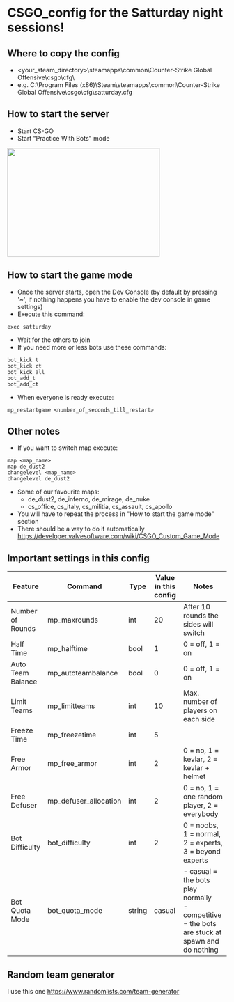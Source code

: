 # CSGO_config for the Satturday night sessions!

## Where to copy the config
- <your_steam_directory>\steamapps\common\Counter-Strike Global Offensive\csgo\cfg\
- e.g. C:\Program Files (x86)\Steam\steamapps\common\Counter-Strike Global Offensive\csgo\cfg\satturday.cfg

## How to start the server
- Start CS-GO
- Start "Practice With Bots" mode

<img src="https://user-images.githubusercontent.com/9948892/116783310-56024780-aa8e-11eb-9b6a-00cd77c648f4.png" width="350" height="250">

## How to start the game mode
- Once the server starts, open the Dev Console (by default by pressing '~', if nothing happens you have to enable the dev console in game settings)
- Execute this command:

```
exec satturday
```

- Wait for the others to join
- If you need more or less bots use these commands:

```
bot_kick t
bot_kick ct
bot_kick all
bot_add_t
bot_add_ct
```

- When everyone is ready execute:

```
mp_restartgame <number_of_seconds_till_restart>
```

## Other notes
- If you want to switch map execute:

```
map <map_name>
map de_dust2
changelevel <map_name>
changelevel de_dust2
```
- Some of our favourite maps:
  - de_dust2, de_inferno, de_mirage, de_nuke
  - cs_office, cs_italy, cs_militia, cs_assault, cs_apollo
- You will have to repeat the process in "How to start the game mode" section
- There should be a way to do it automatically https://developer.valvesoftware.com/wiki/CSGO_Custom_Game_Mode

## Important settings in this config

Feature | Command | Type | Value in this config | Notes
--- | --- | --- | --- | ---
Number of Rounds | mp_maxrounds | int | 20 | After 10 rounds the sides will switch
Half Time | mp_halftime | bool | 1 | 0 = off, 1 = on
Auto Team Balance | mp_autoteambalance | bool | 0 | 0 = off, 1 =  on
Limit Teams | mp_limitteams | int | 10 | Max. number of players on each side
Freeze Time | mp_freezetime | int | 5 |
Free Armor | mp_free_armor | int | 2 | 0 = no, 1 = kevlar, 2 = kevlar + helmet
Free Defuser | mp_defuser_allocation | int | 2 | 0 = no, 1 = one random player, 2 = everybody
Bot Difficulty | bot_difficulty | int | 2 | 0 = noobs, 1 = normal, 2 = experts, 3 = beyond experts
Bot Quota Mode | bot_quota_mode | string | casual | - casual = the bots play normally <br> - competitive = the bots are stuck at spawn and do nothing

## Random team generator
I use this one https://www.randomlists.com/team-generator
